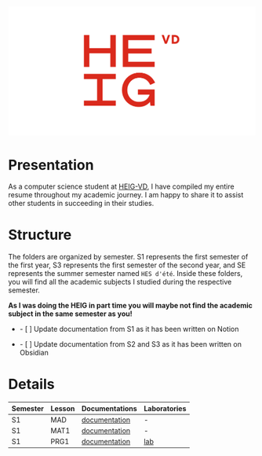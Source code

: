 ![HEIGVD](https://github.com/HEIGVD-Experience/docs/blob/main/_src/img/docs/HEIGVD.png)

# Presentation
As a computer science student at [HEIG-VD](https://heig-vd.ch), I have compiled my entire resume throughout my academic journey. I am happy to share it to assist other students in succeeding in their studies.

# Structure
The folders are organized by semester. S1 represents the first semester of the first year, S3 represents the first semester of the second year, and SE represents the summer semester named `HES d'été`. Inside these folders, you will find all the academic subjects I studied during the respective semester.


**As I was doing the HEIG in part time you will maybe not find the academic subject in the same semester as you!**

<ul><li>- [ ] Update documentation from S1 as it has been written on Notion</li></ul>
<ul><li>- [ ] Update documentation from S2 and S3 as it has been written on Obsidian</li></ul>


# Details

Semester | Lesson | Documentations | Laboratories
|----|----|----|----|
| S1 | MAD | [documentation](https://github.com/HEIGVD-Experience/docs/blob/main/S1/MAD/docs) | - |
| S1 | MAT1 | [documentation](https://github.com/HEIGVD-Experience/docs/blob/main/S1/MAT1/docs) | - |
| S1 | PRG1 | [documentation](https://github.com/HEIGVD-Experience/docs/blob/main/S1/PRG1/docs) | [lab](https://github.com/HEIGVD-Experience/docs/blob/main/S1/PRG1/labs) |